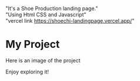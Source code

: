 "It's a Shoe Production landing page."<br/>
"Using Html CSS and Javascript"<br/>
"vercel link https://shoechi-landingpage.vercel.app/"
# My Project

Here is an image of the project


Enjoy exploring it!
